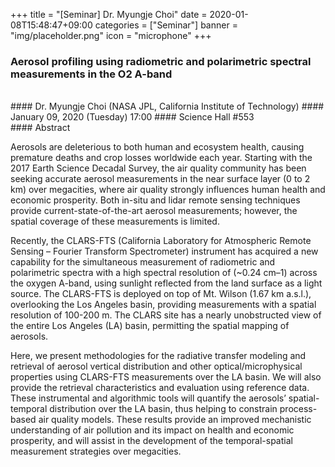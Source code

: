 +++
title = "[Seminar] Dr. Myungje Choi"
date = 2020-01-08T15:48:47+09:00
categories = ["Seminar"]
banner = "img/placeholder.png"
icon = "microphone"
+++
### Aerosol profiling using radiometric and polarimetric spectral measurements in the O2 A-band

<br>
#### Dr. Myungje Choi (NASA JPL, California Institute of Technology)
#### January 09, 2020 (Tuesday) 17:00
#### Science Hall #553
<br>
#### Abstract

Aerosols are deleterious to both human and ecosystem health, causing premature deaths and crop losses worldwide each year. Starting with the 2017 Earth Science Decadal Survey, the air quality community has been seeking accurate aerosol measurements in the near surface layer (0 to 2 km) over megacities, where air quality strongly influences human health and economic prosperity. Both in-situ and lidar remote sensing techniques provide current-state-of-the-art aerosol measurements; however, the spatial coverage of these measurements is limited.

Recently, the CLARS-FTS (California Laboratory for Atmospheric Remote Sensing – Fourier Transform Spectrometer) instrument has acquired a new capability for the simultaneous measurement of radiometric and polarimetric spectra with a high spectral resolution of (~0.24 cm–1) across the oxygen A-band, using sunlight reflected from the land surface as a light source. The CLARS-FTS is deployed on top of Mt. Wilson (1.67 km a.s.l.), overlooking the Los Angeles basin, providing measurements with a spatial resolution of 100-200 m. The CLARS site has a nearly unobstructed view of the entire Los Angeles (LA) basin, permitting the spatial mapping of aerosols.

Here, we present methodologies for the radiative transfer modeling and retrieval of aerosol vertical distribution and other optical/microphysical properties using CLARS-FTS measurements over the LA basin. We will also provide the retrieval characteristics and evaluation using reference data. These instrumental and algorithmic tools will quantify the aerosols’ spatial-temporal distribution over the LA basin, thus helping to constrain process-based air quality models. These results provide an improved mechanistic understanding of air pollution and its impact on health and economic prosperity, and will assist in the development of the temporal-spatial measurement strategies over megacities.
